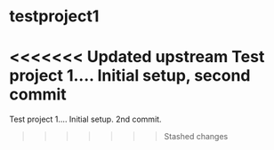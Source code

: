 # testproject1
<<<<<<< Updated upstream
Test project 1.... Initial setup, second commit 
=======
Test project 1.... Initial setup. 2nd commit. 
>>>>>>> Stashed changes
